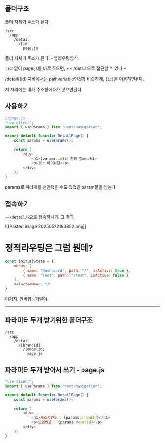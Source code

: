 
## 폴더구조

폴더 자체가 주소가 된다.

```text
/src
  /app
    /detail
      /[id]
        page.js
```

폴더 자체가 주소가 된다. - 앱라우팅방식

`[id]`없이 page.js를 바로 적으면,
~~ /detail 으로 접근할 수 있다 - 

/detail/{id} 자바에서는 pathvariable인것과 비슷하게,
`[id]`을 이용하면된다. 

저 자리에는 내가 주소창에다가 넣으면된다.




## 사용하기

```js
//page.js
"use client";
import { useParams } from "next/navigation";

export default function DetailPage() {
    const params = useParams();

    return (
        <div>
            <h1>{params.id}번 회원 정보</h1>
            <p>ID: 아이디당</p>
        </div>
    );
}
```

params로 여러개를 선언했을 수도 있었을 param들을 받는다



## 접속하기

`~~/detail/5`으로 접속하니까.  그 결과

![[Pasted image 20250522183852.png]]



# 정적라우팅은 그럼 뭔데?

```js
const initialState = {  
    menus: [  
        { name: "Dashboard", path: "/", isActive: true },
        { name: "Test", path: "/test", isActive: false }  
    ],  
    selectedMenu: "/"  
}
```

이거지. 
안바뀌는거말야.



---

## 파라미터 두개 받기위한 폴더구조

```
/src
  /app
    /detail
      /[brandId]
        /[modelId]
          page.js
```


## 파라미터 두개 받아서 쓰기 - page.js

```js
"use client";
import { useParams } from "next/navigation";

export default function DetailPage() {
    const params = useParams();

    return (
        <div>
            <h1>제조사번호 : {params.brandId}</h1>
            <p>모델번호 : {params.modelId}</p>
        </div>
    );
}
```